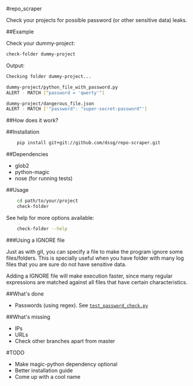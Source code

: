 #repo_scraper

Check your projects for possible password (or other sensitive data) leaks.

##Example

Check your dummy-project:
```bash
check-folder dummy-project
```

Output:
```bash
Checking folder dummy-project...

dummy-project/python_file_with_password.py
ALERT - MATCH ["password = 'qwerty'"]

dummy-project/dangerous_file.json
ALERT - MATCH ['"password": "super-secret-password"']
```

##How does it work?

##Installation

```bash
    pip install git+git://github.com/dssg/repo-scraper.git
```

##Dependencies

* glob2
* python-magic
* nose (for running tests)

##Usage

```bash
    cd path/to/your/project
    check-folder
```

See help for more options available:

```bash
    check-folder --help
```

###Using a IGNORE file

Just as with git, you can specify a file to make the program ignore some files/folders. This is specially useful when you have folder with many log files that you are sure do not have sensitive data.

Adding a IGNORE file will make execution faster, since many regular expressions are matched against all files that have certain characteristics.

##What's done

* Passwords (using regex). See [`test_password_check.py`](tests/test_password_check.py)

##What's missing

* IPs
* URLs
* Check other branches apart from master

#TODO
* Make magic-python dependency optional
* Better installation guide
* Come up with a cool name
